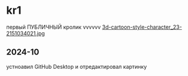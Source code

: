 # kr1
первый ПУБЛИЧНЫЙ кролик
vvvvvv
[3d-cartoon-style-character_23-2151034021.jpg]({{site.baseurl}}/3d-cartoon-style-character_23-2151034021.jpg)

## 2024-10
устноавил GitHub Desktop и отредактировал картинку

